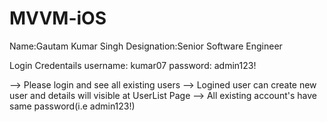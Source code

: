 # MVVM-iOS

Name:Gautam Kumar Singh
Designation:Senior Software Engineer

Login Credentails
username: kumar07
password: admin123!

--> Please login and see all existing users
--> Logined user can create new user and details will visible at UserList Page
--> All existing account's have same password(i.e admin123!)

